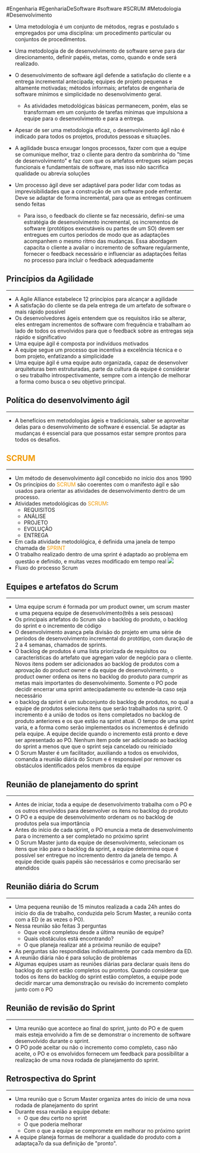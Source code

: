 #Engenharia #EgenhariaDeSoftware #software #SCRUM #Metodologia #Desenvolvimento 


- Uma metodologia é um conjunto de métodos, regras e postulado s empregados por uma disciplina: um procedimento particular ou conjuntos de procedimentos.

- Uma metodologia de de desenvolvimento de software serve para dar direcionamento, definir papéis, metas, como, quando e onde será realizado.

- O desenvolvimento de software ágil defende a satisfação do cliente e a entrega incremental antecipada; equipes de projeto pequenas e altamente motivadas; métodos informais; artefatos de engenharia de software mínimos e simplicidade no desenvolvimento geral.
	- As atividades metodológicas básicas permanecem, porém, elas se transformam em um conjunto de tarefas mínimas que impulsiona a equipe para o desenvolvimento e para a entrega.
- Apesar de ser uma metodologia eficaz, o desenvolvimento ágil não é indicado para todos os projetos, produtos pessoas e situações.
- A agilidade busca enxugar longos processos, fazer com que a equipe se comunique melhor, traz o cliente para dentro da sombrinha do "time de desenvolvimento" e faz com que os artefatos entregues sejam peças funcionais e fundamentais de software, mas isso não sacrifica qualidade ou abrevia soluções
- Um processo ágil deve ser adaptável para poder lidar com todas as imprevisibilidades que a construção de um software pode enfrentar. Deve se adaptar de forma incremental, para que as entregas continuem sendo feitas
	- Para isso, o feedback do cliente se faz necessário, defini-se uma estratégia de desenvolvimento incremental, os incrementos de software (protótipos executáveis ou partes de um SO) devem ser entregues em curtos períodos de modo que as adaptações acompanhem o mesmo ritmo das mudanças. Essa abordagem capacita o cliente a avaliar o incremento de software regularmente, fornecer o feedback necessário e influenciar as adaptações feitas no processo para incluir o feedback adequadamente

## Princípios da Agilidade
---
- A Agile Alliance estabelece 12 princípios para alcançar a agilidade
- A satisfação do cliente se da pela entrega de um artefato de software o mais rápido possível
- Os desenvolvedores ágeis entendem que os requisitos irão se alterar, eles entregam incrementos de software com frequência e trabalham ao lado de todos os envolvidos para que o feedback sobre as entregas seja rápido e significativo
- Uma equipe ágil é composta por indivíduos motivados
- A equipe segue um processo que incentiva a excelência técnica e o bom projeto, enfatizando a simplicidade
- Uma equipe ágil é uma equipe auto organizada, capaz de desenvolver arquiteturas bem estruturadas, parte da cultura da equipe é considerar o seu trabalho introspectivamente, sempre com a intenção de melhorar a forma como busca o seu objetivo principal.

## Política do desenvolvimento ágil
---
- A benefícios em metodologias ágeis e tradicionais, saber se aproveitar delas para o desenvolvimento de software é essencial. Se adaptar as mudanças é essencial para que possamos estar sempre prontos para todos os desafios.

## <span style="color:rgb(242, 154, 2)">SCRUM</span>
---
- Um método de desenvolvimento ágil concebido no início dos anos 1990
- Os princípios do <span style="color:rgb(242, 154, 2)">SCRUM</span> são coerentes com o manifesto ágil e são usados para orientar as atividades de desenvolvimento dentro de um processo.
- Atividades metodológicas do <span style="color:rgb(242, 154, 2)">SCRUM</span>:
	- REQUISITOS
	- ANÁLISE
	- PROJETO
	- EVOLUÇÃO
	- ENTREGA
- Em cada atividade metodológica, é definida uma janela de tempo chamada de <span style="color:rgb(242, 154, 2)">SPRINT</span> 
- O trabalho realizado dentro de uma sprint é adaptado ao problema em questão e definido, e muitas vezes modificado em tempo real
 ![](Captura%20de%20Tela%202025-05-09%20às%2013.24.21.png)
- Fluxo do processo Scrum

## Equipes e artefatos do Scrum
---

- Uma equipe scrum é formada por um product owner, um scrum master e uma pequena equipe de desenvolvimento(três a seis pessoas)
- Os principais artefatos do Scrum são o backlog do produto, o backlog do sprint e o incremento de código
- O desenvolvimento avança pela divisão do projeto em uma série de períodos de desenvolvimento incremental do protótipo, com duração de 2 a 4 semanas, chamados de sprints.
- O backlog de produtos é uma lista priorizada de requisitos ou características do artefato que agregam valor de negócio para o cliente. Novos itens podem ser adicionados ao backlog de produtos com a aprovação do product owner e da equipe de desenvolvimento, o product owner ordena os itens no backlog do produto para cumprir as metas mais importantes do desenvolvimento. Somente o PO pode decidir encerrar uma sprint antecipadamente ou extende-la caso seja necessário
- o backlog da sprint é um subconjunto do backlog de produtos, no qual a equipe de produtos seleciona itens que serão trabalhados na sprint. O incremento é a união de todos os itens completados no backlog de produto anteriores e os que estão na sprint atual. O tempo de uma sprint varia, e a forma como serão implementados os incrementos é definido pela equipe. A equipe decide quando o incremento está pronto e deve ser apresentado ao PO. Nenhum item pode ser adicionado ao backlog do sprint a menos que que o sprint seja cancelado ou reiniciado
- O Scrum Master é um facilitador, auxiliando a todos os envolvidos, comanda a reunião diária do Scrum e é responsável por remover os obstáculos identificados pelos membros da equipe

## Reunião de planejamento do sprint
----
- Antes de iniciar, toda a equipe de desenvolvimento trabalha com o PO e os outros envolvidos para desenvolver os itens no backlog do produto
- O PO e a equipe de desenvolvimento ordenam os no backlog de produtos pela sua importância
- Antes do início de cada sprint, o PO enuncia a meta de desenvolvimento para o incremento a ser completado no próximo sprint
- O Scrum Master junto da equipe de desenvolvimento, selecionam os itens que irão para o backlog da sprint, a equipe determina oque é possível ser entregue no incremento dentro da janela de tempo. A equipe decide quais papéis são necessários e como precisarão ser atendidos

## Reunião diária do Scrum
---

- Uma pequena reunião de 15 minutos realizada a cada 24h antes do início do dia de trabalho, conduzida pelo Scrum Master, a reunião conta com a ED (e as vezes o PO). 
- Nessa reunião são feitas 3 perguntas
	- Oque você completou desde a última reunião de equipe?
	- Quais obstáculos está encontrando?
	- O que planeja realizar até a próxima reunião de equipe?
- As perguntas são respondidas individualmente por cada membro da ED.
- A reunião diária não é para solução de problemas
- Algumas equipes usam as reuniões diárias para declarar quais itens do backlog do sprint estão completos ou prontos. Quando considerar que todos os itens do backlog do sprint estão completos, a equipe pode decidir marcar uma demonstração ou revisão do incremento completo junto com o PO

## Reunião de revisão do Sprint
---

- Uma reunião que acontece ao final do sprint, junto do PO e de quem mais esteja envolvido a fim de se demonstrar o incremento de software desenvolvido durante o sprint.
- O PO pode aceitar ou não o incremento como completo, caso não aceite, o PO e os envolvidos fornecem um feedback para possibilitar a realização de uma nova rodada de planejamento do sprint.

## Retrospectiva do Sprint
---

- Uma reunião que o Scrum Master organiza antes do inicio de uma nova rodada de planejamento do sprint
- Durante essa reunião a equipe debate:
	- O que deu certo no sprint
	- O que poderia melhorar
	- Com o que a equipe se compromete em melhorar no próximo sprint
- A equipe planeja formas de melhorar a qualidade do produto com a adaptaça7o da sua definição de "pronto".